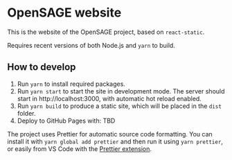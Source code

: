 # OpenSAGE website

This is the website of the OpenSAGE project, based on `react-static`.

Requires recent versions of both Node.js and `yarn` to build.

## How to develop

1. Run `yarn` to install required packages.
2. Run `yarn start` to start the site in development mode. The server should start in http://localhost:3000, with automatic hot reload enabled.
3. Run `yarn build` to produce a static site, which will be placed in the `dist` folder.
4. Deploy to GitHub Pages with: TBD

The project uses Prettier for automatic source code formatting. You can install it with `yarn global add prettier` and then run it using `yarn prettier`, or easily from VS Code with the [Prettier extension](https://marketplace.visualstudio.com/items?itemName=esbenp.prettier-vscode).
